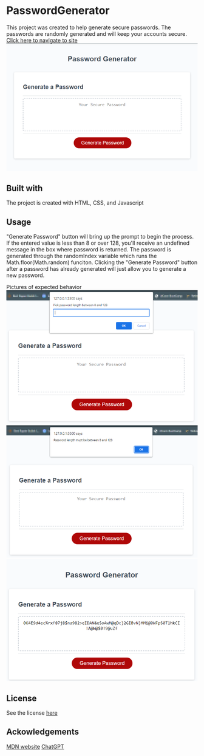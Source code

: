 # PasswordGenerator

This project was created to help generate secure passwords. The passwords are randomly generated and will keep your accounts secure.
[Click here to navigate to site](https://baseduli.github.io/PasswordGenerator/)
![Screen shot of site](./Assets/Password%20Generator.png)

## Built with
The project is created with HTML, CSS, and Javascript

## Usage
"Generate Password" button will bring up the prompt to begin the process.
If the entered value is less than 8 or over 128, you'll receive an undefined message in the box where password is returned.
The password is generated through the randomIndex variable which runs the Math.floor(Math.random) funciton.
Clicking the "Generate Password" button after a password has already generated will just allow you to generate a new password.

Pictures of expected behavior
![Prompt](./Assets/Password%20Generator%20Prompt.png)
![Incorrect Prompt](./Assets/Password%20Generator%20Prompt%20inc.png)
![Final result](./Assets/Password%20Generated.png)

## License
See the license [here](./LICENSE)

## Ackowledgements
[MDN website](https://developer.mozilla.org/en-US/)
[ChatGPT](https://chat.openai.com/)